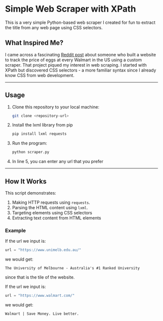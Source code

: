 # Simple Web Scraper with XPath

This is a very simple Python-based web scraper I created for fun to extract the title from any web page using CSS selectors.

## What Inspired Me?

I came across a fascinating [Reddit post](https://www.reddit.com/r/InternetIsBeautiful/comments/118y19p/i_made_a_site_that_tracks_the_price_of_eggs_at/) about someone who built a website to track the price of eggs at every Walmart in the US using a custom scraper. That project piqued my interest in web scraping. I started with XPath but discovered CSS selectors - a more familiar syntax since I already know CSS from web development.

---

## Usage

1. Clone this repository to your local machine:
   ```bash
   git clone <repository-url>
   ```

2. Install the lxml library from pip
   ```bash
   pip install lxml requests
   ```

3. Run the program:
   ```bash
   python scraper.py
   ```

4. In line 5, you can enter any url that you prefer

---

## How It Works

This script demonstrates:
1. Making HTTP requests using `requests`.
2. Parsing the HTML content using `lxml`.
3. Targeting elements using CSS selectors
4. Extracting text content from HTML elements

### Example

If the url we input is:
```python
url = "https://www.unimelb.edu.au/"
```

we would get:
```
The University of Melbourne - Australia's #1 Ranked University
```

since that is the tile of the website.

If the url we input is:
```python
url = "https://www.walmart.com/"
```

we would get:
```
Walmart | Save Money. Live better.
```